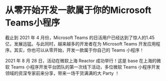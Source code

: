 # 从零开始开发一款属于你的Microsoft Teams小程序

截止到 2021 年 4 月份，Microsoft Teams 的日活用户已经达到了惊人的1.45亿，发展迅猛。与此同时，越来越多的开发者在为 Microsoft Teams 开发应用程序。其实，你也可以从零开始，开发一款属于你自己的 Teams 小程序！ 

2021 年 8 月 28 日，活动在微软上海 Reactor 成功举行！这是 base 在上海的微软 Teams 小程序开发平台团队的第一次线下活动，多位微软 Teams 小程序开发领域的资深专家前来分享，带来一场干货满满的大 Party ！